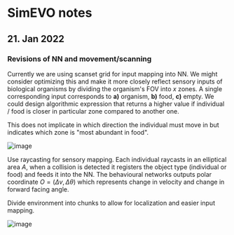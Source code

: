 # SimEVO notes
## 21. Jan 2022
### Revisions of NN and movement/scanning

Currently we are using scanset grid for input mapping into NN. We might consider optimizing this and make it more closely reflect sensory inputs of biological organisms by dividing the organism's FOV into $x$ zones. A single corresponding input corresponds to **a)** organism, **b)** food, **c)** empty. We could design algorithmic expression that returns a higher value if individual / food is closer in particular zone compared to another one.

This does not implicate in which direction the individual must move in but indicates which zone is "most abundant in food".

![image](https://user-images.githubusercontent.com/63433562/150600593-c5def542-8c97-4253-b650-8e93e3f489a2.png)

Use raycasting for sensory mapping. Each individual raycasts in an elliptical area $A$, when a collision is detected it registers the object type (individual or food) and feeds it into the NN. The behavioural networks outputs polar coordinate $O = (\Delta v, \Delta \theta)$ which represents change in velocity and change in forward facing angle.



Divide environment into chunks to allow for localization and easier input mapping.

![image](https://user-images.githubusercontent.com/63433562/150603542-8d6083df-910a-45e3-9456-7e2d689fdef8.png)
